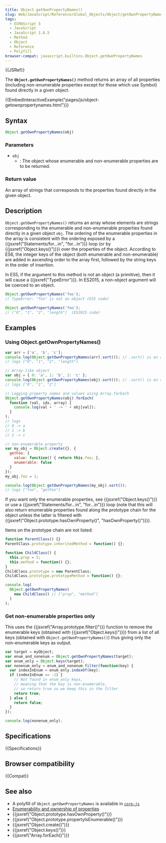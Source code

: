 ```yaml
---
title: Object.getOwnPropertyNames()
slug: Web/JavaScript/Reference/Global_Objects/Object/getOwnPropertyNames
tags:
  - ECMAScript 5
  - JavaScript
  - JavaScript 1.8.5
  - Method
  - Object
  - Reference
  - Polyfill
browser-compat: javascript.builtins.Object.getOwnPropertyNames
---
```

{{JSRef}}

The **`Object.getOwnPropertyNames()`** method returns an array of all properties
(including non-enumerable properties except for those which use Symbol) found
directly in a given object.

{{EmbedInteractiveExample("pages/js/object-getownpropertynames.html")}}

## Syntax

```js
Object.getOwnPropertyNames(obj)
```

### Parameters

*   `obj`
    *   : The object whose enumerable and non-enumerable properties are to be
        returned.

### Return value

An array of strings that corresponds to the properties found directly in the
given object.

## Description

`Object.getOwnPropertyNames()` returns an array whose elements are strings
corresponding to the enumerable and non-enumerable properties found directly in
a given object `obj`. The ordering of the enumerable properties in the array is
consistent with the ordering exposed by a
{{jsxref("Statements/for...in", "for...in")}} loop (or by
{{jsxref("Object.keys()")}}) over the properties of the object.
According to ES6, the integer keys of the object (both enumerable and
non-enumerable) are added in ascending order to the array first, followed by the
string keys in the order of insertion.

In ES5, if the argument to this method is not an object (a primitive), then it
will cause a {{jsxref("TypeError")}}. In ES2015, a non-object argument
will be coerced to an object.

```js
Object.getOwnPropertyNames('foo');
// TypeError: "foo" is not an object (ES5 code)

Object.getOwnPropertyNames('foo');
// ["0", "1", "2", "length"]  (ES2015 code)
```

## Examples

### Using Object.getOwnPropertyNames()

```js
var arr = ['a', 'b', 'c'];
console.log(Object.getOwnPropertyNames(arr).sort()); // .sort() is an array method.
// logs ["0", "1", "2", "length"]

// Array-like object
var obj = { 0: 'a', 1: 'b', 2: 'c' };
console.log(Object.getOwnPropertyNames(obj).sort()); // .sort() is an array method.
// logs ["0", "1", "2"]

// Logging property names and values using Array.forEach
Object.getOwnPropertyNames(obj).forEach(
  function (val, idx, array) {
    console.log(val + ' -> ' + obj[val]);
  }
);
// logs
// 0 -> a
// 1 -> b
// 2 -> c

// non-enumerable property
var my_obj = Object.create({}, {
  getFoo: {
    value: function() { return this.foo; },
    enumerable: false
  }
});
my_obj.foo = 1;

console.log(Object.getOwnPropertyNames(my_obj).sort());
// logs ["foo", "getFoo"]
```

If you want only the enumerable properties, see
{{jsxref("Object.keys()")}} or use a
{{jsxref("Statements/for...in", "for...in")}} loop (note that
this will also return enumerable properties found along the prototype chain for
the object unless the latter is filtered with
{{jsxref("Object.prototype.hasOwnProperty()", "hasOwnProperty()")}}).

Items on the prototype chain are not listed:

```js
function ParentClass() {}
ParentClass.prototype.inheritedMethod = function() {};

function ChildClass() {
  this.prop = 5;
  this.method = function() {};
}
ChildClass.prototype = new ParentClass;
ChildClass.prototype.prototypeMethod = function() {};

console.log(
  Object.getOwnPropertyNames(
    new ChildClass() // ["prop", "method"]
  )
);
```

### Get non-enumerable properties only

This uses the {{jsxref("Array.prototype.filter()")}} function to
remove the enumerable keys (obtained with {{jsxref("Object.keys()")}})
from a list of all keys (obtained with `Object.getOwnPropertyNames()`) thus
giving only the non-enumerable keys as output.

```js
var target = myObject;
var enum_and_nonenum = Object.getOwnPropertyNames(target);
var enum_only = Object.keys(target);
var nonenum_only = enum_and_nonenum.filter(function(key) {
  var indexInEnum = enum_only.indexOf(key);
  if (indexInEnum == -1) {
    // Not found in enum_only keys,
    // meaning that the key is non-enumerable,
    // so return true so we keep this in the filter
    return true;
  } else {
    return false;
  }
});

console.log(nonenum_only);
```

## Specifications

{{Specifications}}

## Browser compatibility

{{Compat}}

## See also

*   A polyfill of `Object.getOwnPropertyNames` is available in
    [`core-js`](https://github.com/zloirock/core-js#ecmascript-object)
*   [Enumerability and ownership of properties](/en-US/docs/Web/JavaScript/Enumerability_and_ownership_of_properties)
*   {{jsxref("Object.prototype.hasOwnProperty()")}}
*   {{jsxref("Object.prototype.propertyIsEnumerable()")}}
*   {{jsxref("Object.create()")}}
*   {{jsxref("Object.keys()")}}
*   {{jsxref("Array.forEach()")}}
